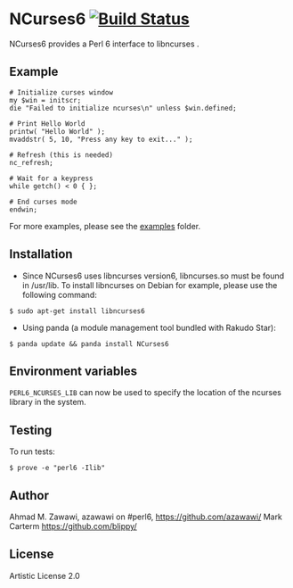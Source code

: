 # NCurses6 [![Build Status](https://travis-ci.org/azawawi/perl6-ncurses6.svg?branch=master)](https://travis-ci.org/azawawi/perl6-ncurses6)

NCurses6 provides a Perl 6 interface to libncurses .

## Example

```Perl6
# Initialize curses window
my $win = initscr;
die "Failed to initialize ncurses\n" unless $win.defined;

# Print Hello World
printw( "Hello World" );
mvaddstr( 5, 10, "Press any key to exit..." );

# Refresh (this is needed)
nc_refresh;

# Wait for a keypress
while getch() < 0 { };

# End curses mode
endwin;
```

For more examples, please see the [examples](examples) folder.

## Installation

* Since NCurses6 uses libncurses version6, libncurses.so must be found in /usr/lib.
To install libncurses on Debian for example, please use the following command:

```
$ sudo apt-get install libncurses6
```

* Using panda (a module management tool bundled with Rakudo Star):

```
$ panda update && panda install NCurses6
```

## Environment variables

```PERL6_NCURSES_LIB``` can now be used to specify the location of the ncurses
library in the system.

## Testing

To run tests:

```
$ prove -e "perl6 -Ilib"
```

## Author

Ahmad M. Zawawi, azawawi on #perl6, https://github.com/azawawi/
Mark Carterm https://github.com/blippy/

## License

Artistic License 2.0
